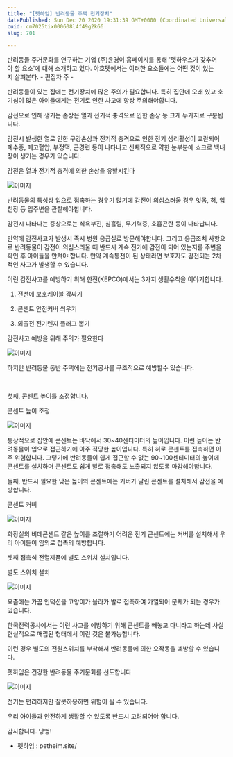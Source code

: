 ```yaml
---
title: "[펫하임] 반려동물 주택 전기장치"
datePublished: Sun Dec 20 2020 19:31:39 GMT+0000 (Coordinated Universal Time)
cuid: cm7025tix000608l4f49g2k66
slug: 701

---
```



반려동물 주거문화를 연구하는 기업 (주)윤경이 홈페이지를 통해 '펫하우스가 갖추어야 할 요소'에 대해 소개하고 있다. 야호펫에서는 이러한 요소들에는 어떤 것이 있는지 살펴본다. - 편집자 주 -

반려동물이 있는 집에는 전기장치에 많은 주의가 필요합니다. 특히 집안에 오래 있고 호기심이 많은 아이들에게는 전기로 인한 사고에 항상 주의해야합니다.

감전으로 인해 생기는 손상은 열과 전기적 충격으로 인한 손상 등 크게 두가지로 구분됩니다.

감전시 발생한 열로 인한 구강손상과 전기적 충격으로 인한 전기 생리활성이 교란되어 폐수종, 폐고혈압, 부정맥, 근경련 등이 나타나고 신체적으로 약한 눈부분에 쇼크로 백내장이 생기는 경우가 있습니다.

감전은 열과 전기적 충격에 의한 손상을 유발시킨다

![이미지](https://cdn.hashnode.com/res/hashnode/image/upload/v1739252706989/11d7131a-a8d0-46ba-85df-a0af82ec338c.png)

반려동물의 특성상 입으로 접촉하는 경우기 많기에 감전이 의심스러울 경우 잇몸, 혀, 입천장 등 입주변을 관찰해야합니다.

감전시 나타나는 증상으로는 식욕부진, 침흘림, 무기력증, 호흡곤란 등이 나타납니다.

만약에 감전사고가 발생시 즉시 병원 응급실로 방문해야합니다. 그리고 응급조치 사항으로 반려동물이 감전이 의심스러울 때 반드시 계속 전기에 감전이 되어 있는지를 주변을 확인 후 아이들을 만져야 합니다. 만약 계속통전이 된 상태라면 보호자도 감전되는 2차적인 사고가 발생할 수 있습니다.

이런 감전사고를 예방하기 위해 한전(KEPCO)에서는 3가지 생활수칙을 이야기합니다.

1. 전선에 보호케이블 감싸기

2. 콘센트 안전커버 씌우기

3. 외출전 전기렌지 플러그 뽑기

감전사고 예방을 위해 주의가 필요한다

![이미지](https://cdn.hashnode.com/res/hashnode/image/upload/v1739252709202/099ca4f6-7c60-4905-baf0-ddc5c4805338.png)

하지만 반려동물 동반 주택에는 전기공사를 구조적으로 예방할수 있습니다.

​

첫째, 콘센트 높이를 조정합니다.

콘센트 높이 조정

![이미지](https://cdn.hashnode.com/res/hashnode/image/upload/v1739252710666/e87559ae-74bb-4275-b7f1-fe6c9ea79283.jpeg)

통상적으로 집안에 콘센트는 바닥에서 30~40센티미터의 높이입니다. 이런 높이는 반려동물이 입으로 접근하기에 아주 적당한 높이입니다. 특히 혀로 콘센트를 접촉하면 아주 위험합니다. 그렇기에 반려동물이 쉽게 접근할 수 없는 90~100센티미터의 높이에 콘센트를 설치하며 콘센트도 쉽게 발로 접촉해도 노출되지 않도록 마감해야합니다.

둘째, 반드시 필요한 낮은 높이의 콘센트에는 커버가 달린 콘센트를 설치해서 감전을 예방합니다.

콘센트 커버

![이미지](https://cdn.hashnode.com/res/hashnode/image/upload/v1739252712265/69828630-196b-4a30-814f-df0922c67400.png)

화장실의 비데콘센트 같은 높이를 조절하기 어려운 전기 콘센트에는 커버를 설치해서 우리 아이들이 임의로 접촉의 예방합니다.

셋째 접촉식 전열제품에 별도 스위치 설치입니다.

별도 스위치 설치

![이미지](https://cdn.hashnode.com/res/hashnode/image/upload/v1739252713981/1354c8b7-0618-4479-87de-30a56fa5af0d.png)

요즘에는 가끔 인덕션을 고양이가 올라가 발로 접촉하여 가열되어 문제가 되는 경우가 있습니다.

한국전력공사에서는 이런 사고를 예방하기 위해 콘센트를 빼놓고 다니라고 하는데 사실 현실적으로 매립된 형태에서 이런 것은 불가능합니다.

이런 경우 별도의 전원스위치를 부착해서 반려동물에 의한 오작동을 예방할 수 있습니다.

펫하임은 건강한 반려동물 주거문화를 선도합니다

![이미지](https://cdn.hashnode.com/res/hashnode/image/upload/v1739252715784/890118af-5e1c-444d-9f2a-9fbf6b5e6935.png)

전기는 편리하지만 잘못하용하면 위험이 될 수 있습니다.

우리 아이들과 안전하게 생활할 수 있도록 반드시 고려되어야 합니다.

감사합니다. 냥멍!

- 펫하임 : petheim.site/